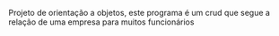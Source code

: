 Projeto de orientação a objetos, este programa é um crud que segue a relação de uma empresa para muitos funcionários
